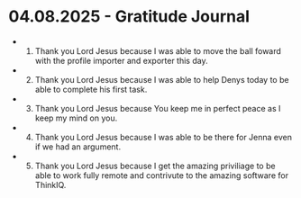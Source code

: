 # 04.08.2025 - Gratitude Journal

- 1. Thank you Lord Jesus because I was able to move the ball foward with the profile importer and exporter this day.
- 2. Thank you Lord Jesus because I was able to help Denys today to be able to complete his first task. 
- 3. Thank you Lord Jesus because You keep me in perfect peace as I keep my mind on you.
- 4. Thank you Lord Jesus because I was able to be there for Jenna even if we had an argument.
- 5. Thank you Lord Jesus because I get the amazing priviliage to be able to work fully remote and contrivute to the amazing software for ThinkIQ.
